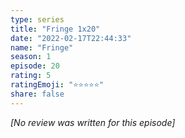 ```yaml
---
type: series
title: "Fringe 1x20"
date: "2022-02-17T22:44:33"
name: "Fringe"
season: 1
episode: 20
rating: 5
ratingEmoji: "⭐️⭐️⭐️⭐️⭐️"
share: false
---
```


*[No review was written for this episode]*

